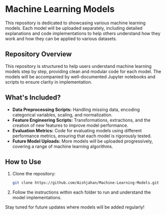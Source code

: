 # Machine Learning Models

This repository is dedicated to showcasing various machine learning models. Each model will be uploaded separately, including detailed explanations and code implementations to help others understand how they work and how they can be applied to various datasets.

## Repository Overview

This repository is structured to help users understand machine learning models step by step, providing clean and modular code for each model. The models will be accompanied by well-documented Jupyter notebooks and scripts to ensure clarity in implementation.

## What's Included?

- **Data Preprocessing Scripts:** Handling missing data, encoding categorical variables, scaling, and normalization.
- **Feature Engineering Scripts:** Transformations, extractions, and the creation of new features to improve model performance.
- **Evaluation Metrics:** Code for evaluating models using different performance metrics, ensuring that each model is rigorously tested.
- **Future Model Uploads:** More models will be uploaded progressively, covering a range of machine learning algorithms.

## How to Use

1. Clone the repository:
   ```bash
   git clone https://github.com/Aishjahan/Machine-Learning-Models.git

2. Follow the instructions within each folder to run and understand the model implementations.

Stay tuned for future updates where models will be added regularly!
